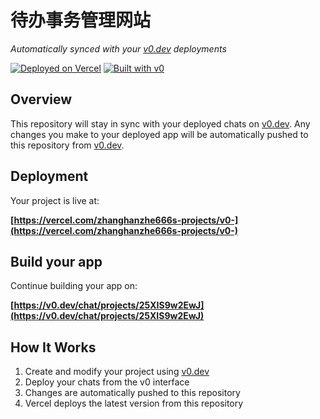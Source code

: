 # 待办事务管理网站

*Automatically synced with your [v0.dev](https://v0.dev) deployments*

[![Deployed on Vercel](https://img.shields.io/badge/Deployed%20on-Vercel-black?style=for-the-badge&logo=vercel)](https://vercel.com/zhanghanzhe666s-projects/v0-)
[![Built with v0](https://img.shields.io/badge/Built%20with-v0.dev-black?style=for-the-badge)](https://v0.dev/chat/projects/25XIS9w2EwJ)

## Overview

This repository will stay in sync with your deployed chats on [v0.dev](https://v0.dev).
Any changes you make to your deployed app will be automatically pushed to this repository from [v0.dev](https://v0.dev).

## Deployment

Your project is live at:

**[https://vercel.com/zhanghanzhe666s-projects/v0-](https://vercel.com/zhanghanzhe666s-projects/v0-)**

## Build your app

Continue building your app on:

**[https://v0.dev/chat/projects/25XIS9w2EwJ](https://v0.dev/chat/projects/25XIS9w2EwJ)**

## How It Works

1. Create and modify your project using [v0.dev](https://v0.dev)
2. Deploy your chats from the v0 interface
3. Changes are automatically pushed to this repository
4. Vercel deploys the latest version from this repository